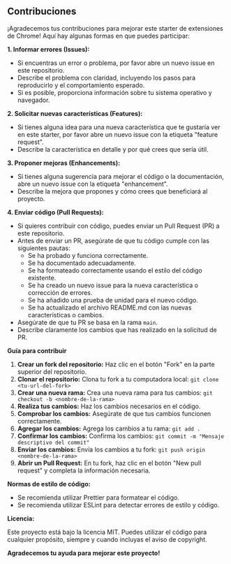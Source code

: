 ## Contribuciones

¡Agradecemos tus contribuciones para mejorar este starter de extensiones de Chrome! Aquí hay algunas formas en que puedes participar:

**1. Informar errores (Issues):**

* Si encuentras un error o problema, por favor abre un nuevo issue en este repositorio. 
* Describe el problema con claridad, incluyendo los pasos para reproducirlo y el comportamiento esperado.
* Si es posible, proporciona información sobre tu sistema operativo y navegador.

**2. Solicitar nuevas características (Features):**

* Si tienes alguna idea para una nueva característica que te gustaría ver en este starter, por favor abre un nuevo issue con la etiqueta "feature request".
* Describe la característica en detalle y por qué crees que sería útil.

**3. Proponer mejoras (Enhancements):**

* Si tienes alguna sugerencia para mejorar el código o la documentación, abre un nuevo issue con la etiqueta "enhancement".
* Describe la mejora que propones y cómo crees que beneficiará al proyecto.

**4. Enviar código (Pull Requests):**

* Si quieres contribuir con código, puedes enviar un Pull Request (PR) a este repositorio.
* Antes de enviar un PR, asegúrate de que tu código cumple con las siguientes pautas:
    * Se ha probado y funciona correctamente.
    * Se ha documentado adecuadamente.
    * Se ha formateado correctamente usando el estilo del código existente.
    * Se ha creado un nuevo issue para la nueva característica o corrección de errores.
    * Se ha añadido una prueba de unidad para el nuevo código.
    * Se ha actualizado el archivo README.md con las nuevas características o cambios.
* Asegúrate de que tu PR se basa en la rama `main`.
* Describe claramente los cambios que has realizado en la solicitud de PR.

**Guía para contribuir**

1. **Crear un fork del repositorio:** Haz clic en el botón "Fork" en la parte superior del repositorio.
2. **Clonar el repositorio:**  Clona tu fork a tu computadora local: `git clone <tu-url-del-fork>`
3. **Crear una nueva rama:** Crea una nueva rama para tus cambios: `git checkout -b <nombre-de-la-rama>`
4. **Realiza tus cambios:** Haz los cambios necesarios en el código.
5. **Comprobar los cambios:**  Asegúrate de que tus cambios funcionen correctamente.
6. **Agregar los cambios:** Agrega los cambios a tu rama: `git add .`
7. **Confirmar los cambios:**  Confirma los cambios: `git commit -m "Mensaje descriptivo del commit"`
8. **Enviar los cambios:**  Envía los cambios a tu fork: `git push origin <nombre-de-la-rama>`
9. **Abrir un Pull Request:** En tu fork, haz clic en el botón "New pull request" y completa la información necesaria.

**Normas de estilo de código:**

* Se recomienda utilizar Prettier para formatear el código.
* Se recomienda utilizar ESLint para detectar errores de estilo y código.

**Licencia:**

Este proyecto está bajo la licencia MIT. Puedes utilizar el código para cualquier propósito, siempre y cuando incluyas el aviso de copyright.

**Agradecemos tu ayuda para mejorar este proyecto!**
